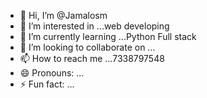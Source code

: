 - 👋 Hi, I’m @Jamalosm
- 👀 I’m interested in ...web developing
- 🌱 I’m currently learning ...Python Full stack
- 💞️ I’m looking to collaborate on ...
- 📫 How to reach me ...7338797548
- 😄 Pronouns: ...
- ⚡ Fun fact: ...

<!---
Jamalosm/Jamalosm is a ✨ special ✨ repository because its `README.md` (this file) appears on your GitHub profile.
You can click the Preview link to take a look at your changes.
--->
